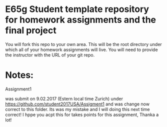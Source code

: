 # E65g Student template repository for homework assignments and the final project

You will fork this repo to your own area.  This will be the root directory under which all of your homework assignments will live.  You will need to provide the instructor with the URL of your git repo.  


# Notes:

Assignment1

was submit on 9.02.2017 (Estern local time Zurich) under  https://github.com/student2017USA/Assigment1 and was change now correct to this folder.
Its was my mistake and I will doing this next time correct! I hppe you acpt this for takes points for this assignment, Thanka a lot!

